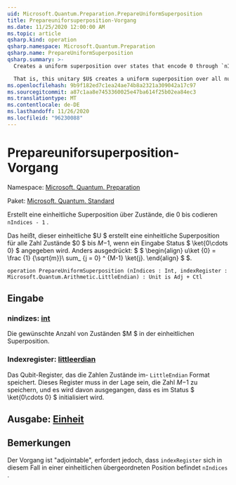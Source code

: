 ```yaml
---
uid: Microsoft.Quantum.Preparation.PrepareUniformSuperposition
title: Prepareuniforsuperposition-Vorgang
ms.date: 11/25/2020 12:00:00 AM
ms.topic: article
qsharp.kind: operation
qsharp.namespace: Microsoft.Quantum.Preparation
qsharp.name: PrepareUniformSuperposition
qsharp.summary: >-
  Creates a uniform superposition over states that encode 0 through `nIndices - 1`.

  That is, this unitary $U$ creates a uniform superposition over all number states $0$ to $M-1$, given an input state $\ket{0\cdots 0}$. In other words, $$ \begin{align} U\ket{0}=\frac{1}{\sqrt{M}}\sum_{j=0}^{M-1}\ket{j}. \end{align} $$.
ms.openlocfilehash: 9b9f182ed7c1ea24ae74b8a2321a309042a17c97
ms.sourcegitcommit: a87c1aa8e7453360025e47ba614f25b02ea84ec3
ms.translationtype: MT
ms.contentlocale: de-DE
ms.lasthandoff: 11/26/2020
ms.locfileid: "96230088"
---
```

# <a name="prepareuniformsuperposition-operation"></a>Prepareuniforsuperposition-Vorgang

Namespace: [Microsoft. Quantum. Preparation](xref:Microsoft.Quantum.Preparation)

Paket: [Microsoft. Quantum. Standard](https://nuget.org/packages/Microsoft.Quantum.Standard)


Erstellt eine einheitliche Superposition über Zustände, die 0 bis codieren `nIndices - 1` .

Das heißt, dieser einheitliche $U $ erstellt eine einheitliche Superposition für alle Zahl Zustände $0 $ bis $M-$1, wenn ein Eingabe Status $ \ket{0\cdots 0} $ angegeben wird. Anders ausgedrückt: $ $ \begin{align} u\ket {0} = \frac {1} {\sqrt{m}}\ sum_ {j = 0} ^ {M-1} \ket{j}.
\end{align} $ $.

```qsharp
operation PrepareUniformSuperposition (nIndices : Int, indexRegister : Microsoft.Quantum.Arithmetic.LittleEndian) : Unit is Adj + Ctl
```


## <a name="input"></a>Eingabe

### <a name="nindices--int"></a>nindizes: [int](xref:microsoft.quantum.lang-ref.int)

Die gewünschte Anzahl von Zuständen $M $ in der einheitlichen Superposition.


### <a name="indexregister--littleendian"></a>Indexregister: [littleerdian](xref:Microsoft.Quantum.Arithmetic.LittleEndian)

Das Qubit-Register, das die Zahlen Zustände im- `LittleEndian` Format speichert.
Dieses Register muss in der Lage sein, die Zahl $M-$1 zu speichern, und es wird davon ausgegangen, dass es im Status $ \ket{0\cdots 0} $ initialisiert wird.



## <a name="output--unit"></a>Ausgabe: [Einheit](xref:microsoft.quantum.lang-ref.unit)



## <a name="remarks"></a>Bemerkungen

Der Vorgang ist "adjointable", erfordert jedoch, dass `indexRegister` sich in diesem Fall in einer einheitlichen übergeordneten Position befindet `nIndices` .